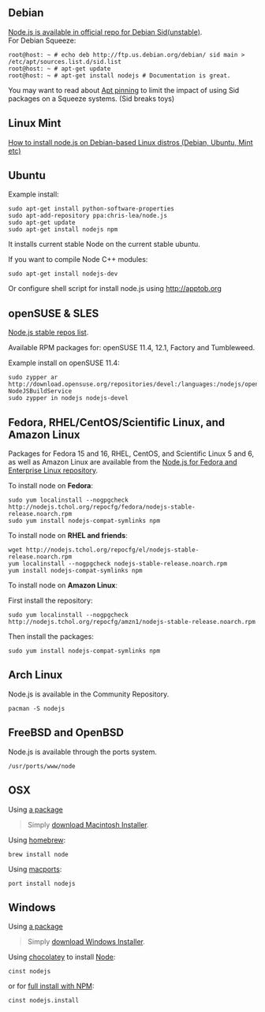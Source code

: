 ## Debian
[Node.js is available in official repo for Debian Sid(unstable)](http://packages.debian.org/search?searchon=names&keywords=nodejs).  
For Debian Squeeze:

    root@host: ~ # echo deb http://ftp.us.debian.org/debian/ sid main > /etc/apt/sources.list.d/sid.list
    root@host: ~ # apt-get update
    root@host: ~ # apt-get install nodejs # Documentation is great.

You may want to read about [Apt pinning](http://wiki.debian.org/AptPreferences) to limit the impact of using
Sid packages on a Squeeze systems. (Sid breaks toys)

## Linux Mint

[How to install node.js on Debian-based Linux distros (Debian, Ubuntu, Mint etc)](http://oodavid.tumblr.com/post/15090798307/how-to-install-node-js-on-linux)

## Ubuntu

Example install:

    sudo apt-get install python-software-properties
    sudo apt-add-repository ppa:chris-lea/node.js
    sudo apt-get update
    sudo apt-get install nodejs npm

It installs current stable Node on the current stable ubuntu.

If you want to compile Node C++ modules:

    sudo apt-get install nodejs-dev

Or configure shell script for install node.js using http://apptob.org

## openSUSE & SLES
[Node.js stable repos list](https://build.opensuse.org/package/show?package=nodejs&project=devel%3Alanguages%3Anodejs).

Available RPM packages for: openSUSE 11.4, 12.1, Factory and Tumbleweed.

Example install on openSUSE 11.4:

    sudo zypper ar http://download.opensuse.org/repositories/devel:/languages:/nodejs/openSUSE_11.4/ NodeJSBuildService 
    sudo zypper in nodejs nodejs-devel

## Fedora, RHEL/CentOS/Scientific Linux, and Amazon Linux
Packages for Fedora 15 and 16, RHEL, CentOS, and Scientific Linux 5 and 6, as well as Amazon Linux are available from the [Node.js for Fedora and Enterprise Linux repository](http://nodejs.tchol.org/).

To install node on **Fedora**:

    sudo yum localinstall --nogpgcheck http://nodejs.tchol.org/repocfg/fedora/nodejs-stable-release.noarch.rpm
    sudo yum install nodejs-compat-symlinks npm

To install node on **RHEL and friends**:

    wget http://nodejs.tchol.org/repocfg/el/nodejs-stable-release.noarch.rpm
    yum localinstall --nogpgcheck nodejs-stable-release.noarch.rpm
    yum install nodejs-compat-symlinks npm

To install node on **Amazon Linux**:

First install the repository:

    sudo yum localinstall --nogpgcheck http://nodejs.tchol.org/repocfg/amzn1/nodejs-stable-release.noarch.rpm   

Then install the packages:

    sudo yum install nodejs-compat-symlinks npm

## Arch Linux
Node.js is available in the Community Repository.

    pacman -S nodejs

## FreeBSD and OpenBSD
Node.js is available through the ports system.

    /usr/ports/www/node


## OSX
Using [a package](http://nodejs.org/#download)

> Simply [download Macintosh Installer](http://nodejs.org/#download).

Using [homebrew](https://github.com/mxcl/homebrew):

    brew install node

Using [macports](http://www.macports.org/):

    port install nodejs  

## Windows
Using [a package](http://nodejs.org/#download)

> Simply [download Windows Installer](http://nodejs.org/#download).

Using [chocolatey](http://chocolatey.org) to install [Node](http://chocolatey.org/packages/nodejs):  

    cinst nodejs  

or for [full install with NPM](http://chocolatey.org/packages/nodejs.install):  

    cinst nodejs.install